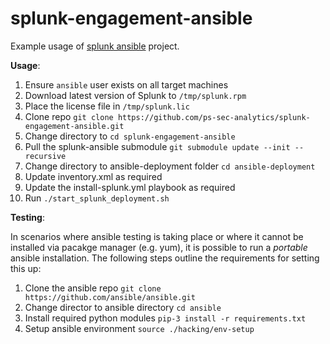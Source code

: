 # splunk-engagement-ansible

Example usage of [splunk ansible](https://github.com/splunk/splunk-ansible) project.

**Usage**:

1. Ensure `ansible` user exists on all target machines
2. Download latest version of Splunk to `/tmp/splunk.rpm`
3. Place the license file in `/tmp/splunk.lic`
4. Clone repo `git clone https://github.com/ps-sec-analytics/splunk-engagement-ansible.git`
5. Change directory to `cd splunk-engagement-ansible`
6. Pull the splunk-ansible submodule `git submodule update --init --recursive`
6. Change directory to ansible-deployment folder `cd ansible-deployment`
7. Update inventory.xml as required
8. Update the install-splunk.yml playbook as required
9. Run `./start_splunk_deployment.sh`


**Testing**:

In scenarios where ansible testing is taking place or where it cannot be installed via pacakge manager (e.g. yum), it is possible to run a _portable_ ansible installation. The following steps outline the requirements for setting this up:

1. Clone the ansible repo `git clone https://github.com/ansible/ansible.git`
2. Change director to ansible directory `cd ansible`
3. Install required python modules `pip-3 install -r requirements.txt`
4. Setup ansible environment `source ./hacking/env-setup`
